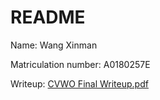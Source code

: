 # README
Name: Wang Xinman

Matriculation number: A0180257E

Writeup: [CVWO Final Writeup.pdf](https://github.com/shunflower320/CVWO/blob/master/CVWO%20Final%20Writeup.pdf)
